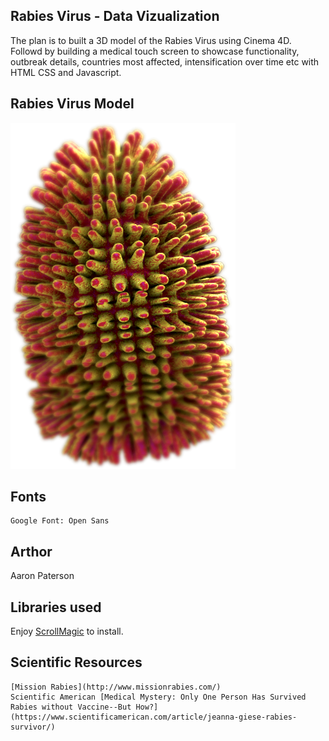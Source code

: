 ## Rabies Virus - Data Vizualization
The plan is to built a 3D model of the Rabies Virus using Cinema 4D. Followd by building a medical touch screen to showcase functionality, outbreak details, countries most affected, intensification over time etc with HTML CSS and Javascript.

## Rabies Virus Model
![3D Virus Model](images/rabies-up-close-dof.png)

## Fonts
```@ Font-face Optima,
Google Font: Open Sans
```
## Arthor
Aaron Paterson

## Libraries used
Enjoy [ScrollMagic](http://scrollmagic.io/) to install.

## Scientific Resources
```Rabies [Science Report](https://www.sciencedirect.com/topics/neuroscience/rabies-virus),
[Mission Rabies](http://www.missionrabies.com/)
Scientific American [Medical Mystery: Only One Person Has Survived Rabies without Vaccine--But How?](https://www.scientificamerican.com/article/jeanna-giese-rabies-survivor/)
```